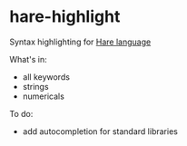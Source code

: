 # hare-highlight

Syntax highlighting for [Hare language](https://harelang.org/)

What's in:

 * all keywords
 * strings
 * numericals

To do:

 * add autocompletion for standard libraries
